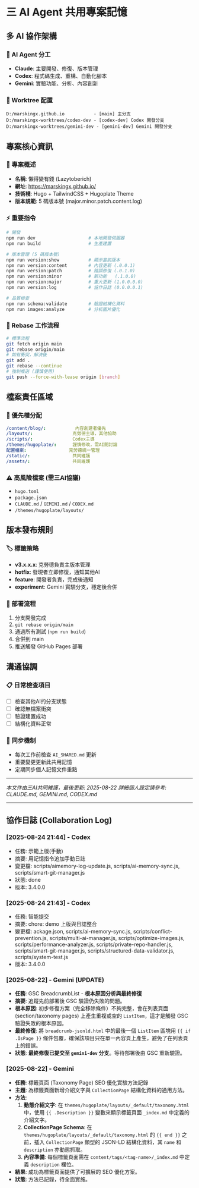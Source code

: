 # 三 AI Agent 共用專案記憶

## 多 AI 協作架構

### 🤖 AI Agent 分工
- **Claude**: 主要開發、修復、版本管理
- **Codex**: 程式碼生成、重構、自動化腳本
- **Gemini**: 實驗功能、分析、內容創新

### 📂 Worktree 配置
```
D:/marskingx.github.io           - [main] 主分支
D:/marskingx-worktrees/codex-dev - [codex-dev] Codex 開發分支  
D:/marskingx-worktrees/gemini-dev - [gemini-dev] Gemini 開發分支
```

## 專案核心資訊

### 🎯 專案概述
- **名稱**: 懶得變有錢 (Lazytoberich)
- **網址**: https://marskingx.github.io/
- **技術棧**: Hugo + TailwindCSS + Hugoplate Theme
- **版本規範**: 5 碼版本號 (major.minor.patch.content.log)

### ⚡ 重要指令
```bash
# 開發
npm run dev                    # 本地開發伺服器
npm run build                  # 生產建置

# 版本管理 (5 碼版本號)
npm run version:show           # 顯示當前版本
npm run version:content        # 內容更新 (.0.0.1)
npm run version:patch          # 錯誤修復 (.0.1.0)  
npm run version:minor          # 新功能   (.1.0.0)
npm run version:major          # 重大更新 (1.0.0.0.0)
npm run version:log            # 協作日誌 (0.0.0.0.1)

# 品質檢查
npm run schema:validate        # 驗證結構化資料
npm run images:analyze         # 分析圖片優化
```

### 🔄 Rebase 工作流程
```bash
# 標準流程
git fetch origin main
git rebase origin/main
# 如有衝突，解決後
git add .
git rebase --continue
# 強制推送 (謹慎使用)
git push --force-with-lease origin [branch]
```

## 檔案責任區域

### 🎯 優先權分配
```yaml
/content/blog/:           內容創建者優先
/layouts/:               克勞德主導，其他協助
/scripts/:               Codex主導
/themes/hugoplate/:      謹慎修改，需AI間討論
配置檔案:                克勞德統一管理
/static/:                共同維護
/assets/:                共同維護
```

### ⚠️ 高風險檔案 (需三AI協議)
- `hugo.toml`
- `package.json` 
- `CLAUDE.md` / `GEMINI.md` / `CODEX.md`
- `/themes/hugoplate/layouts/`

## 版本發布規則

### 🏷️ 標籤策略
- **v3.x.x.x**: 克勞德負責主版本管理
- **hotfix**: 發現者立即修復，通知其他AI
- **feature**: 開發者負責，完成後通知
- **experiment**: Gemini 實驗分支，穩定後合併

### 🚀 部署流程
1. 分支開發完成
2. `git rebase origin/main`
3. 通過所有測試 (`npm run build`)
4. 合併到 main
5. 推送觸發 GitHub Pages 部署

## 溝通協調

### 📋 日常檢查項目
- [ ] 檢查其他AI的分支狀態
- [ ] 確認無檔案衝突
- [ ] 驗證建置成功
- [ ] 結構化資料正常

### 🔄 同步機制
- 每次工作前檢查 `AI_SHARED.md` 更新
- 重要變更更新此共用記憶
- 定期同步個人記憶文件重點

---
*本文件由三AI共同維護，最後更新: 2025-08-22*
*詳細個人設定請參考: CLAUDE.md, GEMINI.md, CODEX.md*

---

## 協作日誌 (Collaboration Log)

### [2025-08-24 21:44] - Codex
- 任務: 示範上版(手動)
- 摘要: 用記憶指令追加手動日誌
- 變更檔: scripts/aimemory-log-update.js, scripts/ai-memory-sync.js, scripts/smart-git-manager.js
- 狀態: done
- 版本: 3.4.0.0

### [2025-08-24 21:43] - Codex
- 任務: 智能提交
- 摘要: chore: demo 上版與日誌整合
- 變更檔: ackage.json, scripts/ai-memory-sync.js, scripts/conflict-prevention.js, scripts/multi-ai-manager.js, scripts/optimize-images.js, scripts/performance-analyzer.js, scripts/private-repo-handler.js, scripts/smart-git-manager.js, scripts/structured-data-validator.js, scripts/system-test.js
- 版本: 3.4.0.0

### [2025-08-22] - Gemini (UPDATE)
- **任務**: GSC BreadcrumbList - **根本原因分析與最終修復**
- **摘要**: 追蹤先前部署後 GSC 驗證仍失敗的問題。
- **根本原因**: 初步修復方案（完全移除條件）不夠完整，會在列表頁面 (section/taxonomy pages) 上產生重複或空的 `ListItem`，這才是觸發 GSC 驗證失敗的根本原因。
- **最終修復**: 將 `breadcrumb-jsonld.html` 中的最後一個 `ListItem` 區塊用 `{{ if .IsPage }}` 條件包覆，確保該項目只在單一內容頁上產生，避免了在列表頁上的錯誤。
- **狀態**: **最終修復已提交至 `gemini-dev` 分支**。等待部署後由 GSC 重新驗證。

### [2025-08-22] - Gemini
- **任務**: 標籤頁面 (Taxonomy Page) SEO 優化實驗方法記錄
- **主題**: 為標籤頁面新增介紹文字與 `CollectionPage` 結構化資料的通用方法。
- **方法**:
    1.  **動態介紹文字**: 在 `themes/hugoplate/layouts/_default/taxonomy.html` 中，使用 `{{ .Description }}` 變數來顯示標籤頁面 `_index.md` 中定義的介紹文字。
    2.  **CollectionPage Schema**: 在 `themes/hugoplate/layouts/_default/taxonomy.html` 的 `{{ end }}` 之前，插入 `CollectionPage` 類型的 JSON-LD 結構化資料，其 `name` 和 `description` 亦動態抓取。
    3.  **內容準備**: 每個標籤頁面需在 `content/tags/<tag-name>/_index.md` 中定義 `description` 欄位。
- **結果**: 成功為標籤頁面提供了可擴展的 SEO 優化方案。
- **狀態**: 方法已記錄，待全面實施。
